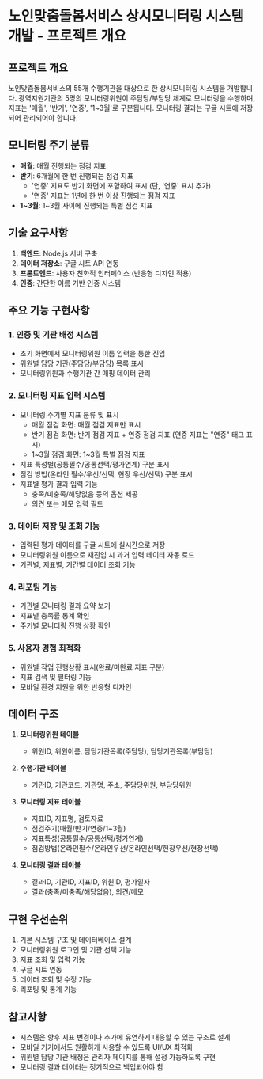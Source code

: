 # 노인맞춤돌봄서비스 상시모니터링 시스템 개발 - 프로젝트 개요

## 프로젝트 개요
노인맞춤돌봄서비스의 55개 수행기관을 대상으로 한 상시모니터링 시스템을 개발합니다. 광역지원기관의 5명의 모니터링위원이 주담당/부담당 체계로 모니터링을 수행하며, 지표는 '매월', '반기', '연중', '1~3월'로 구분됩니다. 모니터링 결과는 구글 시트에 저장되어 관리되어야 합니다.

## 모니터링 주기 분류
- **매월**: 매월 진행되는 점검 지표
- **반기**: 6개월에 한 번 진행되는 점검 지표
  - '연중' 지표도 반기 화면에 포함하여 표시 (단, '연중' 표시 추가)
  - '연중' 지표는 1년에 한 번 이상 진행되는 점검 지표
- **1~3월**: 1~3월 사이에 진행되는 특별 점검 지표

## 기술 요구사항
1. **백엔드**: Node.js 서버 구축
2. **데이터 저장소**: 구글 시트 API 연동
3. **프론트엔드**: 사용자 친화적 인터페이스 (반응형 디자인 적용)
4. **인증**: 간단한 이름 기반 인증 시스템

## 주요 기능 구현사항

### 1. 인증 및 기관 배정 시스템
- 초기 화면에서 모니터링위원 이름 입력을 통한 진입
- 위원별 담당 기관(주담당/부담당) 목록 표시
- 모니터링위원과 수행기관 간 매핑 데이터 관리

### 2. 모니터링 지표 입력 시스템
- 모니터링 주기별 지표 분류 및 표시
  - 매월 점검 화면: 매월 점검 지표만 표시
  - 반기 점검 화면: 반기 점검 지표 + 연중 점검 지표 (연중 지표는 "연중" 태그 표시)
  - 1~3월 점검 화면: 1~3월 특별 점검 지표
- 지표 특성별(공통필수/공통선택/평가연계) 구분 표시
- 점검 방법(온라인 필수/우선/선택, 현장 우선/선택) 구분 표시
- 지표별 평가 결과 입력 기능
   - 충족/미충족/해당없음 등의 옵션 제공
   - 의견 또는 메모 입력 필드

### 3. 데이터 저장 및 조회 기능
- 입력된 평가 데이터를 구글 시트에 실시간으로 저장
- 모니터링위원 이름으로 재진입 시 과거 입력 데이터 자동 로드
- 기관별, 지표별, 기간별 데이터 조회 기능

### 4. 리포팅 기능
- 기관별 모니터링 결과 요약 보기
- 지표별 충족률 통계 확인
- 주기별 모니터링 진행 상황 확인

### 5. 사용자 경험 최적화
- 위원별 작업 진행상황 표시(완료/미완료 지표 구분)
- 지표 검색 및 필터링 기능
- 모바일 환경 지원을 위한 반응형 디자인

## 데이터 구조
1. **모니터링위원 테이블**
   - 위원ID, 위원이름, 담당기관목록(주담당), 담당기관목록(부담당)

2. **수행기관 테이블**
   - 기관ID, 기관코드, 기관명, 주소, 주담당위원, 부담당위원

3. **모니터링 지표 테이블**
   - 지표ID, 지표명, 검토자료
   - 점검주기(매월/반기/연중/1~3월)
   - 지표특성(공통필수/공통선택/평가연계)
   - 점검방법(온라인필수/온라인우선/온라인선택/현장우선/현장선택)

4. **모니터링 결과 테이블**
   - 결과ID, 기관ID, 지표ID, 위원ID, 평가일자
   - 결과(충족/미충족/해당없음), 의견/메모

## 구현 우선순위
1. 기본 시스템 구조 및 데이터베이스 설계
2. 모니터링위원 로그인 및 기관 선택 기능
3. 지표 조회 및 입력 기능
4. 구글 시트 연동
5. 데이터 조회 및 수정 기능
6. 리포팅 및 통계 기능

## 참고사항
- 시스템은 향후 지표 변경이나 추가에 유연하게 대응할 수 있는 구조로 설계
- 모바일 기기에서도 원활하게 사용할 수 있도록 UI/UX 최적화
- 위원별 담당 기관 배정은 관리자 페이지를 통해 설정 가능하도록 구현
- 모니터링 결과 데이터는 정기적으로 백업되어야 함